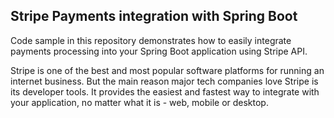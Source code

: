 ## Stripe Payments integration with Spring Boot

Code sample in this repository demonstrates how to easily integrate payments processing
into your Spring Boot application using Stripe API.

Stripe is one of the best and most popular software platforms for running an internet 
business. But the main reason major tech companies love Stripe is its developer tools. 
It provides the easiest and fastest way to integrate with your application, no matter what it is - web, mobile or desktop.


